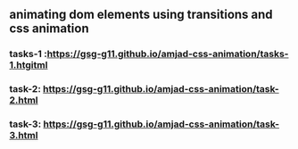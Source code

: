 ## animating dom elements using transitions and css animation

### tasks-1 :https://gsg-g11.github.io/amjad-css-animation/tasks-1.htgitml

### task-2: https://gsg-g11.github.io/amjad-css-animation/task-2.html

### task-3: https://gsg-g11.github.io/amjad-css-animation/task-3.html
